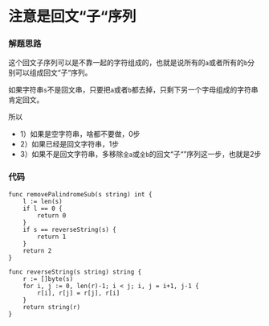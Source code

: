 # 注意是回文“子“序列
### 解题思路
这个回文子序列可以是不靠一起的字符组成的，也就是说所有的``a``或者所有的``b``分别可以组成回文“子“序列。

如果字符串``s``不是回文串，只要把``a``或者``b``都去掉，只剩下另一个字母组成的字符串肯定回文。

所以
* 1）如果是空字符串，啥都不要做，0步
* 2）如果已经是回文字符串，1步
* 3）如果不是回文字符串，多移除``全a``或``全b``的回文“子“”序列这一步，也就是2步

### 代码

```golang
func removePalindromeSub(s string) int {
	l := len(s)
	if l == 0 {
		return 0
	}
	if s == reverseString(s) {
		return 1
	}
	return 2
}

func reverseString(s string) string {
	r := []byte(s)
	for i, j := 0, len(r)-1; i < j; i, j = i+1, j-1 {
		r[i], r[j] = r[j], r[i]
	}
	return string(r)
}
```